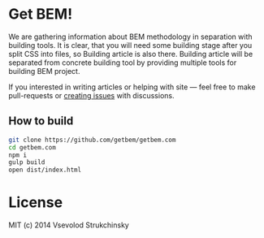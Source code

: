 # Get BEM!

We are gathering information about BEM methodology in separation with building tools. It is clear, that you will need some building stage after you split CSS into files, so Building article is also there. Building article will be separated from concrete building tool by providing multiple tools for building BEM project.

If you interested in writing articles or helping with site — feel free to make pull-requests or [creating issues](https://github.com/floatdrop/getbem.com/issues) with discussions.

## How to build

```bash
git clone https://github.com/getbem/getbem.com
cd getbem.com
npm i
gulp build
open dist/index.html
```

# License

MIT (c) 2014 Vsevolod Strukchinsky
